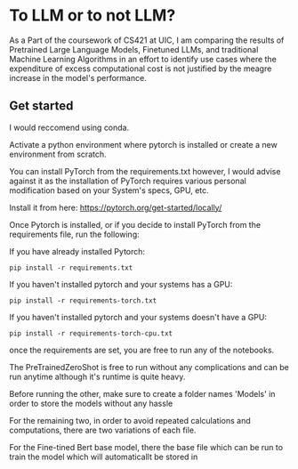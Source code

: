 # To LLM or to not LLM?

As a Part of the coursework of CS421 at UIC, I am comparing the results of Pretrained Large Language Models, Finetuned LLMs, and traditional Machine Learning Algorithms in an effort to identify use cases where the expenditure of excess computational cost is not justified by the meagre increase in the model's performance.

## Get started

I would reccomend using conda.

Activate a python environment where pytorch is installed or create a new environment from scratch.

You can install PyTorch from the requirements.txt however, I would advise against it as the installation of PyTorch requires various personal modification based on your System's specs, GPU, etc.

Install it from here: https://pytorch.org/get-started/locally/

Once Pytorch is installed, or if you decide to install PyTorch from the requirements file, run the following:

If you have already installed Pytorch:

```
pip install -r requirements.txt
```

If you haven't installed pytorch and your systems has a GPU:
```
pip install -r requirements-torch.txt
```

If you haven't installed pytorch and your systems doesn't have a GPU:
```
pip install -r requirements-torch-cpu.txt
```

once the requirements are set, you are free to run any of the notebooks.

The PreTrainedZeroShot is free to run without any complications and can be run anytime although it's runtime is quite heavy.

Before running the other, make sure to create a folder names 'Models' in order to store the models without any hassle

For the remaining two, in order to avoid repeated calculations and computations, there are two variations of each file.

For the Fine-tined Bert base model, there the base file which can be run to train the model which will automaticallt be stored in 